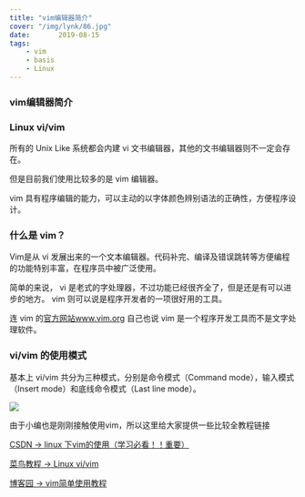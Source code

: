 ```yaml
---
title: "vim编辑器简介"
cover: "/img/lynk/86.jpg"
date:       2019-08-15
tags:
	- vim
	- basis
	- Linux
---
```



### vim编辑器简介

### Linux vi/vim

所有的 Unix Like 系统都会内建 vi 文书编辑器，其他的文书编辑器则不一定会存在。

但是目前我们使用比较多的是 vim 编辑器。

vim 具有程序编辑的能力，可以主动的以字体颜色辨别语法的正确性，方便程序设计。

### 什么是 vim？

Vim是从 vi 发展出来的一个文本编辑器。代码补完、编译及错误跳转等方便编程的功能特别丰富，在程序员中被广泛使用。

简单的来说， vi 是老式的字处理器，不过功能已经很齐全了，但是还是有可以进步的地方。 vim 则可以说是程序开发者的一项很好用的工具。

连 vim 的[官方网站www.vim.org](http://www.vim.org) 自己也说 vim 是一个程序开发工具而不是文字处理软件。

### vi/vim 的使用模式

基本上 vi/vim 共分为三种模式，分别是命令模式（Command mode），输入模式（Insert mode）和底线命令模式（Last line mode）。

<img src="https://www.runoob.com/wp-content/uploads/2015/10/vi-vim-cheat-sheet-sch.gif">

由于小编也是刚刚接触使用vim，所以这里给大家提供一些比较全教程链接

[CSDN -> linux 下vim的使用（学习必看！！重要）](https://blog.csdn.net/yangshuainan/article/details/78219604)

[菜鸟教程 -> Linux vi/vim ](https://www.runoob.com/linux/linux-vim.html)

[博客园 -> vim简单使用教程 ](https://www.cnblogs.com/lijia0511/p/5644566.html)


